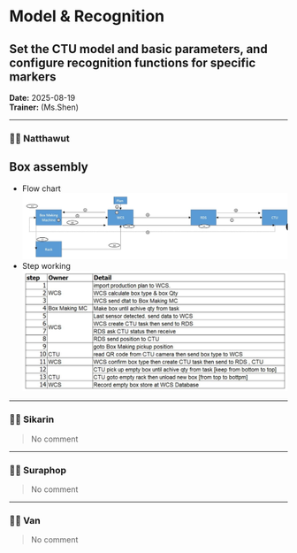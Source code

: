 # Model & Recognition
## Set the CTU model and basic parameters, and configure recognition functions for specific markers

**Date:** 2025-08-19  
**Trainer:** (Ms.Shen)

---


### 🧑‍💻 Natthawut
## Box assembly
- Flow chart
![Flow Diagram](/doc/image/flow.JPG)
- Step working
![Step Diagram](/doc/image/step.JPG)


---

### 🧑‍💻 Sikarin
> No comment


---

### 🧑‍💻 Suraphop
> No comment


---

### 🧑‍💻 Van
> No comment
